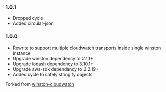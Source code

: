 ### 1.0.1

* Dropped cycle
* Added circular-json 

### 1.0.0

* Rewrite to support multiple cloudwatch transports inside single winston instance
* Upgrade winston dependency to 2.1.1+
* Upgrade lodash dependency to 3.10.1+
* Upgrade aws-sdk dependancy to 2.2.19+
* Added cycle to safely stringify objects


[winston-cloudwatch]:
<https://github.com/lazywithclass/winston-cloudwatch>
Forked from 
[winston-cloudwatch]